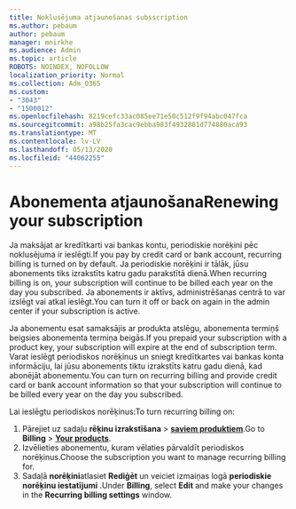```yaml
---
title: Noklusējuma atjaunošanas subsscription
ms.author: pebaum
author: pebaum
manager: mnirkhe
ms.audience: Admin
ms.topic: article
ROBOTS: NOINDEX, NOFOLLOW
localization_priority: Normal
ms.collection: Adm_O365
ms.custom:
- "3043"
- "1500012"
ms.openlocfilehash: 8219cefc33ac085ee71e50c512f9f94abc047fca
ms.sourcegitcommit: a98b25fa3cac9ebba983f4932881d774880aca93
ms.translationtype: MT
ms.contentlocale: lv-LV
ms.lasthandoff: 05/13/2020
ms.locfileid: "44062255"
---
```

# <a name="renewing-your-subscription"></a><span data-ttu-id="803ca-102">Abonementa atjaunošana</span><span class="sxs-lookup"><span data-stu-id="803ca-102">Renewing your subscription</span></span>

<span data-ttu-id="803ca-103">Ja maksājat ar kredītkarti vai bankas kontu, periodiskie norēķini pēc noklusējuma ir ieslēgti.</span><span class="sxs-lookup"><span data-stu-id="803ca-103">If you pay by credit card or bank account, recurring billing is turned on by default.</span></span> <span data-ttu-id="803ca-104">Ja periodiskie norēķini ir tālāk, jūsu abonements tiks izrakstīts katru gadu parakstītā dienā.</span><span class="sxs-lookup"><span data-stu-id="803ca-104">When recurring billing is on, your subscription will continue to be billed each year on the day you subscribed.</span></span> <span data-ttu-id="803ca-105">Ja abonements ir aktīvs, administrēšanas centrā to var izslēgt vai atkal ieslēgt.</span><span class="sxs-lookup"><span data-stu-id="803ca-105">You can turn it off or back on again in the admin center if your subscription is active.</span></span>

<span data-ttu-id="803ca-106">Ja abonementu esat samaksājis ar produkta atslēgu, abonementa termiņš beigsies abonementa termiņa beigās.</span><span class="sxs-lookup"><span data-stu-id="803ca-106">If you prepaid your subscription with a product key, your subscription will expire at the end of subscription term.</span></span> <span data-ttu-id="803ca-107">Varat ieslēgt periodiskos norēķinus un sniegt kredītkartes vai bankas konta informāciju, lai jūsu abonements tiktu izrakstīts katru gadu dienā, kad abonējāt abonementu.</span><span class="sxs-lookup"><span data-stu-id="803ca-107">You can turn on recurring billing and provide credit card or bank account information so that your subscription will continue to be billed every year on the day you subscribed.</span></span>

<span data-ttu-id="803ca-108">Lai ieslēgtu periodiskos norēķinus:</span><span class="sxs-lookup"><span data-stu-id="803ca-108">To turn recurring billing on:</span></span> 

1. <span data-ttu-id="803ca-109">Pārejiet uz sadaļu **rēķinu izrakstīšana**  >  **[saviem produktiem](https://go.microsoft.com/fwlink/p/?linkid=842054)**.</span><span class="sxs-lookup"><span data-stu-id="803ca-109">Go to **Billing** > **[Your products](https://go.microsoft.com/fwlink/p/?linkid=842054)**.</span></span>
2. <span data-ttu-id="803ca-110">Izvēlieties abonementu, kuram vēlaties pārvaldīt periodiskos norēķinus.</span><span class="sxs-lookup"><span data-stu-id="803ca-110">Choose the subscription you want to manage recurring billing for.</span></span>
3. <span data-ttu-id="803ca-111">Sadaļā **norēķini**atlasiet **Rediģēt** un veiciet izmaiņas logā **periodiskie norēķinu iestatījumi** .</span><span class="sxs-lookup"><span data-stu-id="803ca-111">Under **Billing**, select **Edit** and make your changes in the **Recurring billing settings** window.</span></span> 